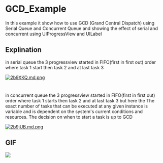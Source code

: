 # GCD_Example
In this example it show how to use GCD (Grand Central Dispatch) using Serial Queue and Concurrent Queue and showing the effect of serial and concurrent using UIProgressView and UILabel 

## Explination
in serial queue the 3 progressview started in FIFO(first in first out) order where task 1 start then task 2 and at last task 3 

[![2b9XKQ.md.png](https://iili.io/2b9XKQ.md.png)](https://freeimage.host/i/2b9XKQ)

#
#
in concurrent queue the 3 progressview started in FIFO(first in first out) order where task 1 starts then task 2 and at last task 3 but here the The exact number of tasks that can be executed at any given instance is variable and is dependent on the system's current conditions and resources. 
The decision on when to start a task is up to GCD

[![2b9jUB.md.png](https://iili.io/2b9jUB.md.png)](https://freeimage.host/i/2b9jUB)

## GIF 
![](https://iili.io/3lTBTX.th.gif)
